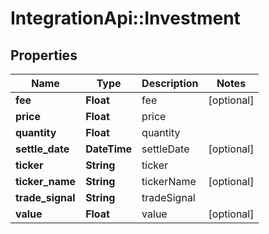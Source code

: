 # IntegrationApi::Investment

## Properties
Name | Type | Description | Notes
------------ | ------------- | ------------- | -------------
**fee** | **Float** | fee | [optional] 
**price** | **Float** | price | 
**quantity** | **Float** | quantity | 
**settle_date** | **DateTime** | settleDate | [optional] 
**ticker** | **String** | ticker | 
**ticker_name** | **String** | tickerName | [optional] 
**trade_signal** | **String** | tradeSignal | 
**value** | **Float** | value | [optional] 


